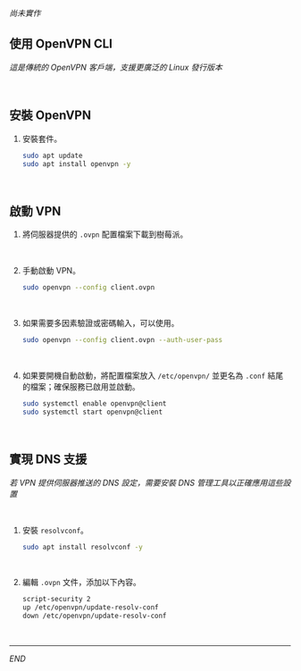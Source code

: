 _尚未實作_

## 使用 OpenVPN CLI

_這是傳統的 OpenVPN 客戶端，支援更廣泛的 Linux 發行版本_

<br>

## 安裝 OpenVPN

1. 安裝套件。

    ```bash
    sudo apt update
    sudo apt install openvpn -y
    ```

<br>

## 啟動 VPN

1. 將伺服器提供的 `.ovpn` 配置檔案下載到樹莓派。

<br>

2. 手動啟動 VPN。

    ```bash
    sudo openvpn --config client.ovpn
    ```

<br>

3. 如果需要多因素驗證或密碼輸入，可以使用。

    ```bash
    sudo openvpn --config client.ovpn --auth-user-pass
    ```

<br>

4. 如果要開機自動啟動，將配置檔案放入 `/etc/openvpn/` 並更名為 `.conf` 結尾的檔案；確保服務已啟用並啟動。

    ```bash
    sudo systemctl enable openvpn@client
    sudo systemctl start openvpn@client
    ```

<br>

## 實現 DNS 支援

_若 VPN 提供伺服器推送的 DNS 設定，需要安裝 DNS 管理工具以正確應用這些設置_

<br>

1. 安裝 `resolvconf`。

    ```bash
    sudo apt install resolvconf -y
    ```

<br>

2. 編輯 `.ovpn` 文件，添加以下內容。

    ```bash
    script-security 2
    up /etc/openvpn/update-resolv-conf
    down /etc/openvpn/update-resolv-conf
    ```

<br>

___

_END_